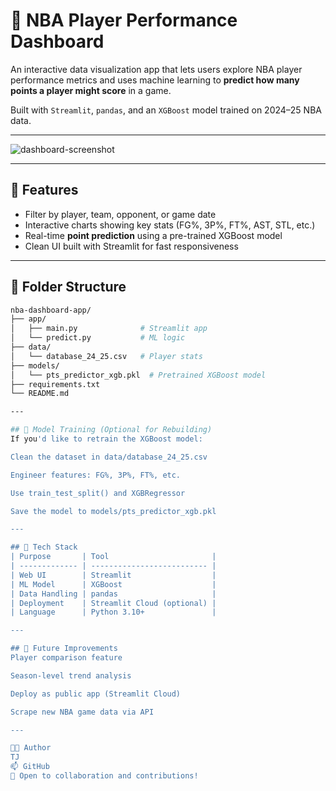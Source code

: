 # 🏀 NBA Player Performance Dashboard

An interactive data visualization app that lets users explore NBA player performance metrics and uses machine learning to **predict how many points a player might score** in a game.

Built with `Streamlit`, `pandas`, and an `XGBoost` model trained on 2024–25 NBA data.

---
![dashboard-screenshot](assets/screenshot.png)

---

## 🎯 Features

- Filter by player, team, opponent, or game date
- Interactive charts showing key stats (FG%, 3P%, FT%, AST, STL, etc.)
- Real-time **point prediction** using a pre-trained XGBoost model
- Clean UI built with Streamlit for fast responsiveness

---

## 📁 Folder Structure

```bash
nba-dashboard-app/
├── app/
│   ├── main.py              # Streamlit app
│   └── predict.py           # ML logic
├── data/
│   └── database_24_25.csv   # Player stats
├── models/
│   └── pts_predictor_xgb.pkl  # Pretrained XGBoost model
├── requirements.txt
└── README.md

---

## 🚀 Model Training (Optional for Rebuilding)
If you'd like to retrain the XGBoost model:

Clean the dataset in data/database_24_25.csv

Engineer features: FG%, 3P%, FT%, etc.

Use train_test_split() and XGBRegressor

Save the model to models/pts_predictor_xgb.pkl

---

## 🧠 Tech Stack
| Purpose       | Tool                       |
| ------------- | -------------------------- |
| Web UI        | Streamlit                  |
| ML Model      | XGBoost                    |
| Data Handling | pandas                     |
| Deployment    | Streamlit Cloud (optional) |
| Language      | Python 3.10+               |

---

## 🧰 Future Improvements
Player comparison feature

Season-level trend analysis

Deploy as public app (Streamlit Cloud)

Scrape new NBA game data via API

---

🧑‍💻 Author
TJ
📫 GitHub
📝 Open to collaboration and contributions!

